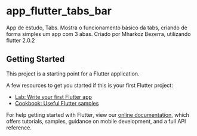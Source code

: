 # app_flutter_tabs_bar

App de estudo, Tabs.
Mostra o funcionamento básico da tabs, criando de forma simples um app com 3 abas.
Criado por Mharkoz Bezerra, utilizando flutter 2.0.2

## Getting Started

This project is a starting point for a Flutter application.

A few resources to get you started if this is your first Flutter project:

- [Lab: Write your first Flutter app](https://flutter.dev/docs/get-started/codelab)
- [Cookbook: Useful Flutter samples](https://flutter.dev/docs/cookbook)

For help getting started with Flutter, view our
[online documentation](https://flutter.dev/docs), which offers tutorials,
samples, guidance on mobile development, and a full API reference.
